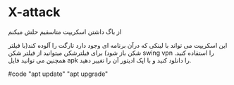 # X-attack

از باگ داشتن اسکریپت متاسفیم حلش میکنم

این اسکریپت می تواند با لینکی که درآن برنامه ای وجود دارد تارگت را آلوده کند(با فیلتر شکن باز شود)
برای فیلترشکن میتوانید از فیلتر شکن swing vpn را استفاده کنید.
همچنین می توانید فایل apk را دانلود کنید و با اپک ادیتور آن را تغییر دهید.

#code
"apt update"
"apt upgrade"
